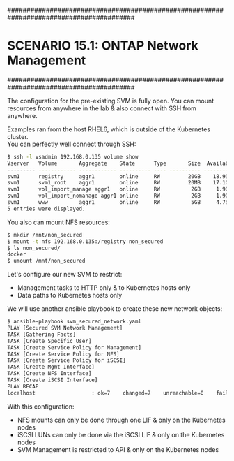 #########################################################################################
# SCENARIO 15.1: ONTAP Network Management
#########################################################################################  

The configuration for the pre-existing SVM is fully open. You can mount resources from anywhere in the lab & also connect with SSH from anywhere.  

Examples ran from the host RHEL6, which is outside of the Kubernetes cluster.  
You can perfectly well connect through SSH:

```bash
$ ssh -l vsadmin 192.168.0.135 volume show
Vserver   Volume       Aggregate    State      Type       Size  Available Used%
--------- ------------ ------------ ---------- ---- ---------- ---------- -----
svm1      registry     aggr1        online     RW         20GB    18.93GB    0%
svm1      svm1_root    aggr1        online     RW         20MB    17.10MB   10%
svm1      vol_import_manage aggr1   online     RW          2GB     1.90GB    0%
svm1      vol_import_nomanage aggr1 online     RW          2GB     1.90GB    0%
svm1      www          aggr1        online     RW          5GB     4.75GB    0%
5 entries were displayed.
```

You also can mount NFS resources:

```bash
$ mkdir /mnt/non_secured
$ mount -t nfs 192.168.0.135:/registry non_secured
$ ls non_secured/
docker
$ umount /mnt/non_secured
```

Let's configure our new SVM to restrict:

- Management tasks to HTTP only & to Kubernetes hosts only
- Data paths to Kubernetes hosts only

We will use another ansible playbook to create these new network objects:

```bash
$ ansible-playbook svm_secured_network.yaml
PLAY [Secured SVM Network Management]
TASK [Gathering Facts]
TASK [Create Specific User]
TASK [Create Service Policy for Management]
TASK [Create Service Policy for NFS]
TASK [Create Service Policy for iSCSI]
TASK [Create Mgmt Interface]
TASK [Create NFS Interface]
TASK [Create iSCSI Interface]
PLAY RECAP
localhost                  : ok=7    changed=7    unreachable=0    failed=0    skipped=0    rescued=0    ignored=0
```

With this configuration:

- NFS mounts can only be done through one LIF & only on the Kubernetes nodes
- iSCSI LUNs can only be done via the iSCSI LIF & only on the Kubernetes nodes
- SVM Management is restricted to API & only on the Kubernetes nodes